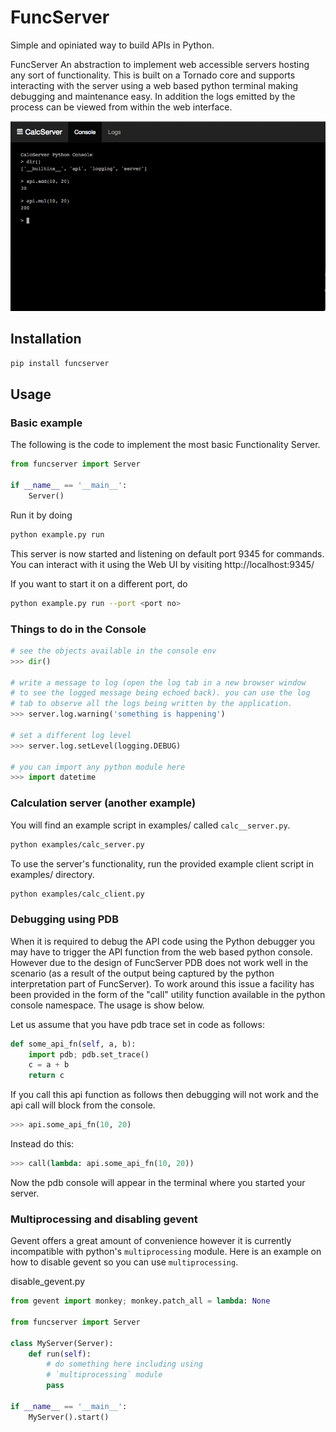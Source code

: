 # FuncServer

Simple and opiniated way to build APIs in Python.

FuncServer An abstraction to implement web accessible servers hosting any sort of functionality. This is built on a Tornado core and supports interacting with the server using a web based python terminal making debugging and maintenance easy. In addition the logs emitted by the process can be viewed from within the web interface.

![Image](./calcserver.png?raw=true)

## Installation
``` bash
pip install funcserver
```

## Usage

### Basic example

The following is the code to implement the most basic Functionality Server.

``` python
from funcserver import Server

if __name__ == '__main__':
    Server()
```

Run it by doing

``` bash
python example.py run
```

This server is now started and listening on default port 9345 for commands. You can interact with it using the Web UI by visiting http://localhost:9345/

If you want to start it on a different port, do

``` bash
python example.py run --port <port no>
```

### Things to do in the Console

``` python
# see the objects available in the console env
>>> dir()

# write a message to log (open the log tab in a new browser window
# to see the logged message being echoed back). you can use the log
# tab to observe all the logs being written by the application.
>>> server.log.warning('something is happening')

# set a different log level
>>> server.log.setLevel(logging.DEBUG)

# you can import any python module here
>>> import datetime
```

### Calculation server (another example)

You will find an example script in examples/ called `calc__server.py`.

``` bash
python examples/calc_server.py
```

To use the server's functionality, run the provided example client script in examples/ directory.

``` bash
python examples/calc_client.py
```

### Debugging using PDB

When it is required to debug the API code using the Python debugger you may have to trigger the API function from the web based python console. However due to the design of FuncServer PDB does not work well in the scenario (as a result of the output being captured by the python interpretation part of FuncServer). To work around this issue a facility has been provided in the form of the "call" utility function available in the python console namespace. The usage is show below.

Let us assume that you have pdb trace set in code as follows:
``` python
def some_api_fn(self, a, b):
    import pdb; pdb.set_trace()
    c = a + b
    return c
```

If you call this api function as follows then debugging will not work and the api call will block from the console.
``` python
>>> api.some_api_fn(10, 20)
```

Instead do this:
``` python
>>> call(lambda: api.some_api_fn(10, 20))
```

Now the pdb console will appear in the terminal where you started your server.

### Multiprocessing and disabling gevent

Gevent offers a great amount of convenience however it is currently
incompatible with python's `multiprocessing` module. Here is an example on how
to disable gevent so you can use `multiprocessing`.

disable\_gevent.py
```python
from gevent import monkey; monkey.patch_all = lambda: None

from funcserver import Server

class MyServer(Server):
    def run(self):
        # do something here including using
        # `multiprocessing` module
        pass

if __name__ == '__main__':
    MyServer().start()
```
